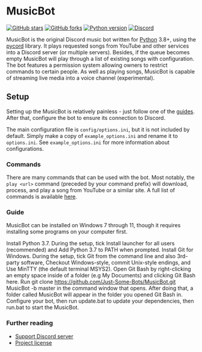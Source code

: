 # MusicBot

[![GitHub stars](https://img.shields.io/github/stars/Just-Some-Bots/MusicBot.svg)](https://github.com/Just-Some-Bots/MusicBot/stargazers)
[![GitHub forks](https://img.shields.io/github/forks/Just-Some-Bots/MusicBot.svg)](https://github.com/Just-Some-Bots/MusicBot/network)
[![Python version](https://img.shields.io/badge/python-3.8%2C%203.6%2C%203.7-blue.svg)](https://python.org)
[![Discord](https://discordapp.com/api/guilds/129489631539494912/widget.png?style=shield)](https://discord.gg/bots)

MusicBot is the original Discord music bot written for [Python](https://www.python.org "Python homepage") 3.8+, using the [pycord](https://github.com/Pycord-Development/pycord) library. It plays requested songs from YouTube and other services into a Discord server (or multiple servers). Besides, if the queue becomes empty MusicBot will play through a list of existing songs with configuration. The bot features a permission system allowing owners to restrict commands to certain people. As well as playing songs, MusicBot is capable of streaming live media into a voice channel (experimental).

<!-- ![Main](https://i.imgur.com/FWcHtcS.png) -->

## Setup
Setting up the MusicBot is relatively painless - just follow one of the [guides](https://just-some-bots.github.io/MusicBot/). After that, configure the bot to ensure its connection to Discord.

The main configuration file is `config/options.ini`, but it is not included by default. Simply make a copy of `example_options.ini` and rename it to `options.ini`. See `example_options.ini` for more information about configurations.

### Commands

There are many commands that can be used with the bot. Most notably, the `play <url>` command (preceded by your command prefix) will download, process, and play a song from YouTube or a similar site. A full list of commands is available [here](https://just-some-bots.github.io/MusicBot/using/commands/ "Commands").


### Guide

MusicBot can be installed on Windows 7 through 11, though it requires installing some programs on your computer first.

Install Python 3.7.
During the setup, tick Install launcher for all users (recommended) and Add Python 3.7 to PATH when prompted.
Install Git for Windows.
During the setup, tick Git from the command line and also 3rd-party software, Checkout Windows-style, commit Unix-style endings, and Use MinTTY (the default terminal MSYS2).
Open Git Bash by right-clicking an empty space inside of a folder (e.g My Documents) and clicking Git Bash here.
Run git clone https://github.com/Just-Some-Bots/MusicBot.git MusicBot -b master in the command window that opens.
After doing that, a folder called MusicBot will appear in the folder you opened Git Bash in. Configure your bot, then run update.bat to update your dependencies, then run.bat to start the MusicBot.

### Further reading

* [Support Discord server](https://discord.gg/bots)
* [Project license](LICENSE)
